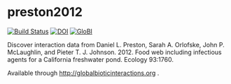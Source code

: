 # preston2012
[![Build Status](https://travis-ci.org/globalbioticinteractions/preston2012.svg)](https://travis-ci.org/globalbioticinteractions/preston2012) [![DOI](https://zenodo.org/badge/31727301.svg)](https://zenodo.org/badge/latestdoi/31727301) [![GloBI](http://api.globalbioticinteractions.org/interaction.svg?accordingTo=globalbioticinteractions/preston2012)](http://globalbioticinteractions.org/?accordingTo=globalbioticinteractions/preston2012)

Discover interaction data from Daniel L. Preston, Sarah A. Orlofske, John P. McLaughlin, and Pieter T. J. Johnson. 2012. Food web including infectious agents for a California freshwater pond. Ecology 93:1760.

Available through http://globalbioticinteractions.org .
